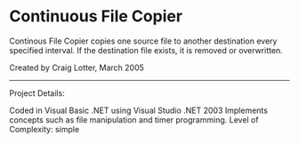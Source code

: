 Continuous File Copier
======================

Continous File Copier copies one source file to another destination every specified interval. If the destination file exists, it is removed or overwritten.

Created by Craig Lotter, March 2005

*********************************

Project Details:

Coded in Visual Basic .NET using Visual Studio .NET 2003
Implements concepts such as file manipulation and timer programming.
Level of Complexity: simple

